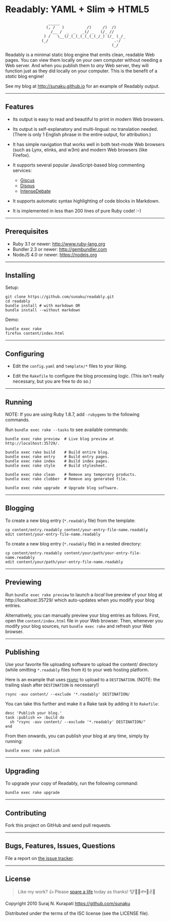 Readably: YAML + Slim => HTML5
==============================================================================

                       _____
                      (, /   )          /)     /)  /)
                        /__ /  _  _   _(/ _   (/_ //
                     ) /   \__(/_(_(_(_(_(_(_/_) (/_ (_/_
                    (_/                             .-/
                                                   (_/


Readably is a minimal static blog engine that emits clean, readable Web pages.
You can view them locally on your own computer without needing a Web server.
And when you publish them to *any* Web server, they will function just as they
did locally on your computer.  This is the benefit of a *static* blog engine!

See my blog at <http://sunaku.github.io> for an example of Readably output.

------------------------------------------------------------------------------
Features
------------------------------------------------------------------------------

  * Its output is easy to read and beautiful to print in modern Web browsers.

  * Its output is self-explanatory and multi-lingual: no translation needed.
    (There is only 1 English phrase in the entire output, for attribution.)

  * It has simple navigation that works well in both text-mode Web browsers
    (such as Lynx, elinks, and w3m) and modern Web browsers (like Firefox).

  * It supports several popular JavaScript-based blog commenting services:
    - [Giscus](https://giscus.app)
    - [Disqus](http://disqus.com)
    - [IntenseDebate](http://intensedebate.com)

  * It supports automatic syntax highlighting of code blocks in Markdown.

  * It is implemented in less than 200 lines of pure Ruby code! :-)

------------------------------------------------------------------------------
Prerequisites
------------------------------------------------------------------------------

  * Ruby 3.1 or newer:  <http://www.ruby-lang.org>
  * Bundler 2.3 or newer: <http://gembundler.com>
  * NodeJS 4.0 or newer:  <https://nodejs.org>

------------------------------------------------------------------------------
Installing
------------------------------------------------------------------------------

Setup:

    git clone https://github.com/sunaku/readably.git
    cd readably
    bundle install # with markdown OR
    bundle install --without markdown

Demo:

    bundle exec rake
    firefox content/index.html

------------------------------------------------------------------------------
Configuring
------------------------------------------------------------------------------

  * Edit the `config.yaml` and `template/*` files to your liking.

  * Edit the `Rakefile` to configure the blog processing logic.
    (This isn't really necessary, but you are free to do so.)

------------------------------------------------------------------------------
Running
------------------------------------------------------------------------------

NOTE: If you are using Ruby 1.8.7, add `-rubygems` to the following commands.

Run `bundle exec rake --tasks` to see available commands:

    bundle exec rake preview  # Live blog preview at http://localhost:35729/.

    bundle exec rake build    # Build entire blog.
    bundle exec rake entry    # Build entry pages.
    bundle exec rake index    # Build index pages.
    bundle exec rake style    # Build stylesheet.

    bundle exec rake clean    # Remove any temporary products.
    bundle exec rake clobber  # Remove any generated file.

    bundle exec rake upgrade  # Upgrade blog software.

------------------------------------------------------------------------------
Blogging
------------------------------------------------------------------------------

To create a new blog entry (`*.readably` file) from the template:

    cp content/entry.readably content/your-entry-file-name.readably
    edit content/your-entry-file-name.readably

To create a new blog entry (`*.readably` file) in a nested directory:

    cp content/entry.readably content/your/path/your-entry-file-name.readably
    edit content/your/path/your-entry-file-name.readably

------------------------------------------------------------------------------
Previewing
------------------------------------------------------------------------------

Run `bundle exec rake preview` to launch a *local* live preview of your blog at
http://localhost:35729/ which auto-updates when you modify your blog entries.

Alternatively, you can manually preview your blog entries as follows.  First,
open the `content/index.html` file in your Web browser.  Then, whenever you
modify your blog sources, run `bundle exec rake` and refresh your Web browser.

------------------------------------------------------------------------------
Publishing
------------------------------------------------------------------------------

Use your favorite file uploading software to upload the content/ directory
(while omitting `*.readably` files from it) to your web hosting platform.

Here is an example that uses [rsync](http://rsync.samba.org) to upload to a
`DESTINATION`.  (NOTE: the trailing slash after `DESTINATION` is necessary!)

    rsync -auv content/ --exclude '*.readably' DESTINATION/

You can take this further and make it a Rake task by adding it to `Rakefile`:

    desc 'Publish your blog.'
    task :publish => :build do
      sh "rsync -auv content/ --exclude '*.readably' DESTINATION/"
    end

From then onwards, you can publish your blog at any time, simply by running:

    bundle exec rake publish

------------------------------------------------------------------------------
Upgrading
------------------------------------------------------------------------------

To upgrade your copy of Readably, run the following command:

    bundle exec rake upgrade

------------------------------------------------------------------------------
Contributing
------------------------------------------------------------------------------

Fork this project on GitHub and send pull requests.

------------------------------------------------------------------------------
Bugs, Features, Issues, Questions
------------------------------------------------------------------------------

File a report on [the issue tracker](
http://github.com/sunaku/readably/issues/ ).

------------------------------------------------------------------------------
License
------------------------------------------------------------------------------

[Spare A Life]: https://sunaku.github.io/vegan-for-life.html
> Like my work? :+1:  Please [spare a life] today as thanks!
:cow::pig::chicken::fish::speak_no_evil::v::revolving_hearts:

Copyright 2010 Suraj N. Kurapati <https://github.com/sunaku>

Distributed under the terms of the ISC license (see the LICENSE file).
